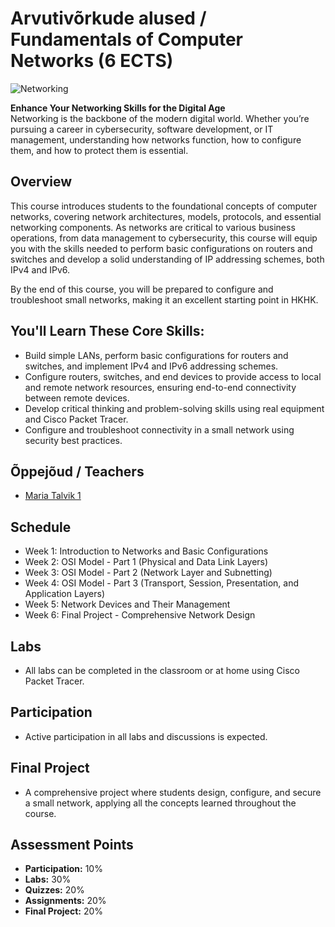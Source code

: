# Arvutivõrkude alused / Fundamentals of Computer Networks (6 ECTS)

![Networking](https://matob.web.id/random/wp-content/uploads/sites/2/2020/11/Computer-Networking-Basic-Definition-Topology-and-Types.jpg)

**Enhance Your Networking Skills for the Digital Age**  
Networking is the backbone of the modern digital world. Whether you’re pursuing a career in cybersecurity, software development, or IT management, understanding how networks function, how to configure them, and how to protect them is essential.

## Overview

This course introduces students to the foundational concepts of computer networks, covering network architectures, models, protocols, and essential networking components. 
As networks are critical to various business operations, from data management to cybersecurity, 
this course will equip you with the skills needed to perform basic configurations on routers and switches and develop a solid understanding of IP addressing schemes, both IPv4 and IPv6.

By the end of this course, you will be prepared to configure and troubleshoot small networks, making it an excellent starting point in HKHK.

## You'll Learn These Core Skills:
- Build simple LANs, perform basic configurations for routers and switches, and implement IPv4 and IPv6 addressing schemes.
- Configure routers, switches, and end devices to provide access to local and remote network resources, ensuring end-to-end connectivity between remote devices.
- Develop critical thinking and problem-solving skills using real equipment and Cisco Packet Tracer.
- Configure and troubleshoot connectivity in a small network using security best practices.

## Õppejõud / Teachers
- [Maria Talvik 1](mailto:maria.talvik@hkhk.edu.ee)

## Schedule
- Week 1: Introduction to Networks and Basic Configurations
- Week 2: OSI Model - Part 1 (Physical and Data Link Layers)
- Week 3: OSI Model - Part 2 (Network Layer and Subnetting)
- Week 4: OSI Model - Part 3 (Transport, Session, Presentation, and Application Layers)
- Week 5: Network Devices and Their Management
- Week 6: Final Project - Comprehensive Network Design

## Labs
- All labs can be completed in the classroom or at home using Cisco Packet Tracer.

## Participation
- Active participation in all labs and discussions is expected.

## Final Project
- A comprehensive project where students design, configure, and secure a small network, applying all the concepts learned throughout the course.

## Assessment Points
- **Participation:** 10%
- **Labs:** 30%
- **Quizzes:** 20%
- **Assignments:** 20%
- **Final Project:** 20%
